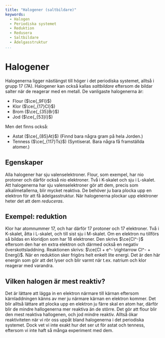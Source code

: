 ```yaml
---
title: "Halogener (saltbildare)"
keywords:
  - Halogen
  - Periodiska systemet
  - Reduktion
  - Redusera
  - Saltbildare
  - Ädelgasstruktur
...
```


# Halogener
Halogenerna ligger nästlängst till höger i det periodiska systemet, alltså i grupp 17 (7A). Halogener kan också kallas _saltbildare_ eftersom de bildar salter när de reagerar med en metall. De vanligaste halogenerna är:
* Flour ($\ce{_9Fl}$)
* Klor ($\ce{_{17}Cl}$)
* Brom ($\ce{_{35}Br}$)
* Jod ($\ce{_{53}I}$)

Men det finns också:
* Astat ($\ce{_{85}At}$) (Finnd bara några gram på hela Jorden.)
* Tenness ($\ce{_{117}Ts}$) (Syntiserat. Bara några få framställda atomer.)

## Egenskaper
Alla halogener har sju valenselektroner. Flour, som exempel, har nio protoner och därför också nio elektroner. Två i K-skalet och sju i L-skalet. Att halogenerna har sju valenselektroner gör att dem, precis som alkalimetallerna, blir mycket reaktiva. De behöver ju bara plocka upp en elektron för att få ädelgasstruktur. När halogenerna plockar upp elektroner heter det att dem _reduceras_.

## Exempel: reduktion
Klor har atomnummer 17, och har därför 17 protoner och 17 elektroner. Två i K-skalet, åtta i L-skalet, och till sist sju i M-skalet. Om en elektron nu tillförs så bildas en kloridjon som har 18 elektroner. Den skrivs $\ce{Cl^-}$ eftersom den har en extra elektron och därmed också en negativ överskottsladdning. Reaktionen skrivs: $\ce{Cl + e^- \rightarrow Cl^- + Energi}$. När en reduktion sker frigörs helt enkelt lite energi. Det är den här energin som gör att det lyser och blir varmt när t.ex. natrium och klor reagerar med varandra.

## Vilken halogen är mest reaktiv?
Det är lättare att lägga in en elektron närmare till kärnan eftersom kärnladdningen känns av mer ju närmare kärnan en elektron kommer. Det blir alltså lättare att plocka upp en elektron ju färre skal en atom har, därför blir de mindre hallogenerna mer reaktiva än de större. Det gör att flour blir den mest reaktiva hallogenen, och jod mindre reaktiv. Alltså ökar reaktiviteten när vi rör oss uppåt bland halogenerna i det periodiska systemet. Dock vet vi inte exakt hur det ser ut för astat och tenness, eftersom vi inte haft så många experiment med dem.